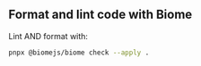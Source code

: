 ## Format and lint code with Biome

Lint AND format with:
```bash
pnpx @biomejs/biome check --apply .
```
